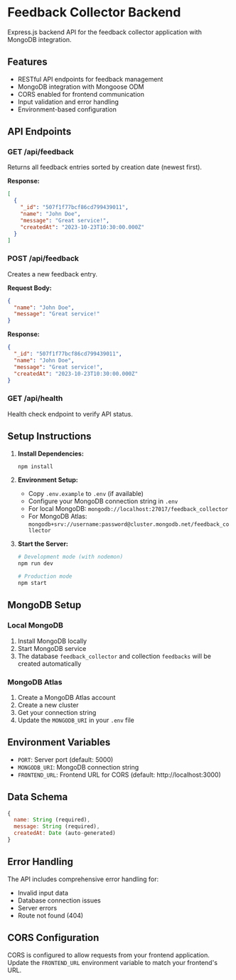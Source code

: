 # Feedback Collector Backend

Express.js backend API for the feedback collector application with MongoDB integration.

## Features

- RESTful API endpoints for feedback management
- MongoDB integration with Mongoose ODM
- CORS enabled for frontend communication
- Input validation and error handling
- Environment-based configuration

## API Endpoints

### GET /api/feedback
Returns all feedback entries sorted by creation date (newest first).

**Response:**
```json
[
  {
    "_id": "507f1f77bcf86cd799439011",
    "name": "John Doe",
    "message": "Great service!",
    "createdAt": "2023-10-23T10:30:00.000Z"
  }
]
```

### POST /api/feedback
Creates a new feedback entry.

**Request Body:**
```json
{
  "name": "John Doe",
  "message": "Great service!"
}
```

**Response:**
```json
{
  "_id": "507f1f77bcf86cd799439011",
  "name": "John Doe",
  "message": "Great service!",
  "createdAt": "2023-10-23T10:30:00.000Z"
}
```

### GET /api/health
Health check endpoint to verify API status.

## Setup Instructions

1. **Install Dependencies:**
   ```bash
   npm install
   ```

2. **Environment Setup:**
   - Copy `.env.example` to `.env` (if available)
   - Configure your MongoDB connection string in `.env`
   - For local MongoDB: `mongodb://localhost:27017/feedback_collector`
   - For MongoDB Atlas: `mongodb+srv://username:password@cluster.mongodb.net/feedback_collector`

3. **Start the Server:**
   ```bash
   # Development mode (with nodemon)
   npm run dev
   
   # Production mode
   npm start
   ```

## MongoDB Setup

### Local MongoDB
1. Install MongoDB locally
2. Start MongoDB service
3. The database `feedback_collector` and collection `feedbacks` will be created automatically

### MongoDB Atlas
1. Create a MongoDB Atlas account
2. Create a new cluster
3. Get your connection string
4. Update the `MONGODB_URI` in your `.env` file

## Environment Variables

- `PORT`: Server port (default: 5000)
- `MONGODB_URI`: MongoDB connection string
- `FRONTEND_URL`: Frontend URL for CORS (default: http://localhost:3000)

## Data Schema

```javascript
{
  name: String (required),
  message: String (required), 
  createdAt: Date (auto-generated)
}
```

## Error Handling

The API includes comprehensive error handling for:
- Invalid input data
- Database connection issues
- Server errors
- Route not found (404)

## CORS Configuration

CORS is configured to allow requests from your frontend application. Update the `FRONTEND_URL` environment variable to match your frontend's URL.
